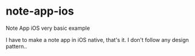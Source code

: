 # note-app-ios
Note App iOS very basic example

I have to make a note app in iOS native, that's it. I don't follow any design pattern..
